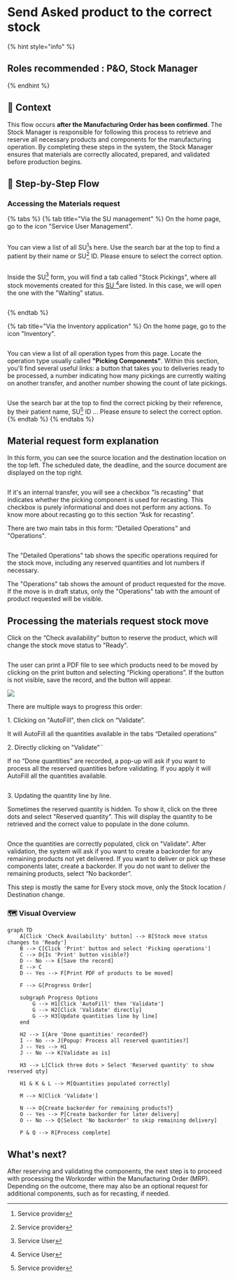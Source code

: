 # Send Asked product to the correct stock

{% hint style="info" %}
## Roles recommended :  P\&O, Stock Manager
{% endhint %}

## **🧭** Context&#x20;

This flow occurs **after the Manufacturing Order has been confirmed**. The Stock Manager is responsible for following this process to retrieve and reserve all necessary products and components for the manufacturing operation. By completing these steps in the system, the Stock Manager ensures that materials are correctly allocated, prepared, and validated before production begins.

## 🔄 Step-by-Step Flow&#x20;

### Accessing the Materials request

{% tabs %}
{% tab title="Via the SU management" %}
On the home page, go to the icon "Service User Management".

<figure><img src="../../.gitbook/assets/image (160).png" alt=""><figcaption></figcaption></figure>

You can view a list of all SU[^1]s here. Use the search bar at the top to find a patient by their name or SU[^1] ID. Please ensure to select the correct option.

<figure><img src="../../.gitbook/assets/image (161).png" alt=""><figcaption></figcaption></figure>

Inside the SU[^2] form, you will find a tab called "Stock Pickings", where all stock movements created for this [SU ](#user-content-fn-2)[^2]are listed. In this case, we will open the one with the "Waiting" status.

<figure><img src="../../.gitbook/assets/image (4).png" alt=""><figcaption></figcaption></figure>
{% endtab %}

{% tab title="Via the Inventory application" %}
On the home page, go to the icon "Inventory".

<figure><img src="../../.gitbook/assets/image (2).png" alt=""><figcaption></figcaption></figure>

You can view a list of all operation types from this page. Locate the operation type usually called **"Picking Components"**. Within this section, you'll find several useful links: a button that takes you to deliveries ready to be processed, a number indicating how many pickings are currently waiting on another transfer, and another number showing the count of late pickings.

<figure><img src="../../.gitbook/assets/image (3).png" alt=""><figcaption></figcaption></figure>

Use the search bar at the top to find the correct picking by their reference, by their patient name, SU[^1] ID ... Please ensure to select the correct option.
{% endtab %}
{% endtabs %}



## Material request form explanation

In this form, you can see the source location and the destination location on the top left. The scheduled date, the deadline, and the source document are displayed on the top right.

<figure><img src="../../.gitbook/assets/image (57).png" alt=""><figcaption></figcaption></figure>

&#x20;If it's an internal transfer, you will see a checkbox "Is recasting" that indicates whether the picking component is used for recasting. This checkbox is purely informational and does not perform any actions. To know more about recasting go to this section “Ask for recasting”.

There are two main tabs in this form: "Detailed Operations" and "Operations".

<figure><img src="../../.gitbook/assets/image (58).png" alt=""><figcaption></figcaption></figure>

The "Detailed Operations" tab shows the specific operations required for the stock move, including any reserved quantities and lot numbers if necessary.

The "Operations" tab shows the amount of product requested for the move. If the move is in draft status, only the "Operations" tab with the amount of product requested will be visible.

## Processing the materials request stock move

Click on the “Check availability” button to reserve the product, which will change the stock move status to "Ready".

<figure><img src="../../.gitbook/assets/image (49).png" alt=""><figcaption></figcaption></figure>

The user can print a PDF file to see which products need to be moved by clicking on the print button and selecting “Picking operations”. If the button is not visible, save the record, and the button will appear.

![](<../../.gitbook/assets/image (50).png>)&#x20;

There are multiple ways to progress this order:

1\.     Clicking on "AutoFill", then click on “Validate”.

It will AutoFill all the quantities available in the tabs “Detailed operations”

2\.     Directly clicking on "Validate"¨

If no “Done quantities” are recorded, a pop-up will ask if you want to process all the reserved quantities before validating. If you apply it will AutoFill all the quantities available.

<figure><img src="../../.gitbook/assets/image (51).png" alt=""><figcaption></figcaption></figure>

3\.     Updating the quantity line by line.

Sometimes the reserved quantity is hidden. To show it, click on the three dots and select "Reserved quantity". This will display the quantity to be retrieved and the correct value to populate in the done column.

<figure><img src="../../.gitbook/assets/image (52).png" alt=""><figcaption></figcaption></figure>

&#x20;Once the quantities are correctly populated, click on "Validate". After validation, the system will ask if you want to create a backorder for any remaining products not yet delivered. If you want to deliver or pick up these components later, create a backorder. If you do not want to deliver the remaining products, select “No backorder”.

This step is mostly the same for Every stock move, only the Stock location / Destination change.

### 🗺️ Visual Overview&#x20;

```mermaid
graph TD
    A[Click 'Check Availability' button] --> B[Stock move status changes to 'Ready']
    B --> C[Click 'Print' button and select 'Picking operations']
    C --> D{Is 'Print' button visible?}
    D -- No --> E[Save the record]
    E --> C
    D -- Yes --> F[Print PDF of products to be moved]

    F --> G[Progress Order]

    subgraph Progress Options
        G --> H1[Click 'AutoFill' then 'Validate']
        G --> H2[Click 'Validate' directly]
        G --> H3[Update quantities line by line]
    end

    H2 --> I{Are 'Done quantities' recorded?}
    I -- No --> J[Popup: Process all reserved quantities?]
    J -- Yes --> H1
    J -- No --> K[Validate as is]

    H3 --> L[Click three dots > Select 'Reserved quantity' to show reserved qty]

    H1 & K & L --> M[Quantities populated correctly]

    M --> N[Click 'Validate']

    N --> O{Create backorder for remaining products?}
    O -- Yes --> P[Create backorder for later delivery]
    O -- No --> Q[Select 'No backorder' to skip remaining delivery]

    P & Q --> R[Process complete]

```

## What's next?&#x20;

After reserving and validating the components, the next step is to proceed with processing the Workorder within the Manufacturing Order (MRP). Depending on the outcome, there may also be an optional request for additional components, such as for recasting, if needed.

[^1]: Service provider

[^2]: Service User
